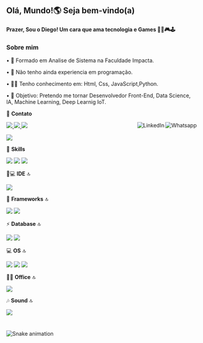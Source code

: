 ## Olá, Mundo!🌎 Seja bem-vindo(a)

#### Prazer, Sou o Diego! Um cara que ama tecnologia e Games 👨‍💻🎮🕹

### Sobre mim
• 🎒 Formado em Analise de Sistema na Faculdade Impacta.

• 💜 Não tenho ainda experiencia em programação.

• 👨‍💻 Tenho conhecimento em: Html, Css, JavaScript,Python.

• 🎯 Objetivo: Pretendo me tornar Desenvolvedor Front-End, Data Science, IA, Machine Learning, Deep Learnig IoT.

📱 **Contato**

<a href="https://www.facebook.com/diegohenriquesales/">
    <img src="https://img.shields.io/badge/Facebook-1877F2?style=for-the-badge&logo=facebook&logoColor=white">

<a href="https://https://www.instagram.com/diegoh.sales/">
    <img src="https://img.shields.io/badge/-Instagram-%23E4405F?style=for-the-badge&logo=instagram&logoColor=white">    

<a href="https://api.whatsapp.com/send?phone=55511972761484">
    <img src="https://img.shields.io/badge/-Whatsapp-4CA143?style=flat&labelColor=4CA143&logo=whatsapp&logoColor=white" title="Text me" align="right" alt="Whatsapp">

<a href="mailto:diegohenrique_sales@hotmail.com">
    <img src="https://img.shields.io/badge/Microsoft_Outlook-0078D4?style=for-the-badge&logo=microsoft-outlook&logoColor=white">

<a href="https://www.linkedin.com/in/diegohsales/">
    <img src="https://img.shields.io/badge/-LinkedIn-blue?style=flat&logo=Linkedin&logoColor=white" title="My Social Network" align="right" alt="LinkedIn">

  <a><img src="https://img.shields.io/badge/DiegoHSales%232449-6633cc?style=flat-square&logo=Discord&logoColor=white" /></a>

🚀 **Skills**

<img src="https://img.shields.io/badge/Python-3776AB?style=for-the-badge&logo=python&logoColor=white">
<img src="https://img.shields.io/badge/HTML5-E34F26?style=for-the-badge&logo=html5&logoColor=white"> 
<img src="https://img.shields.io/badge/JavaScript-F7DF1E?style=for-the-badge&logo=javascript&logoColor=black"> 

👨💻 **IDE** 🔝

<img src="https://img.shields.io/badge/Visual_Studio_Code-0078D4?style=for-the-badge&logo=visual%20studio%20code&logoColor=white">

🚀 **Frameworks** 🔝

<img src="https://img.shields.io/badge/Flask-000000?style=for-the-badge&logo=flask&logoColor=white"> 
<img src="https://img.shields.io/badge/React-20232A?style=for-the-badge&logo=react&logoColor=61DAFB">

⚡ **Database** 🔝

<img src="https://img.shields.io/badge/SQLite-07405E?style=for-the-badge&logo=sqlite&logoColor=white"> <img src="https://img.shields.io/badge/MySQL-00000F?style=for-the-badge&logo=mysql&logoColor=white"> 


💻 **OS** 🔝

<img src="https://img.shields.io/badge/Windows-0078D6?style=for-the-badge&logo=windows&logoColor=white"> <img src="https://img.shields.io/badge/Ubuntu-E95420?style=for-the-badge&logo=ubuntu&logoColor=whitehttps://img.shields.io/badge/Kali_Linux-557C94?style=for-the-badge&logo=kali-linux&logoColor=white"> <img src="https://img.shields.io/badge/Linux_Mint-87CF3E?style=for-the-badge&logo=linux-mint&logoColor=white">

👨‍💻 **Office** 🔝

<img src="https://img.shields.io/badge/Microsoft_Office-D83B01?style=for-the-badge&logo=microsoft-office&logoColor=white">

🎶 **Sound** 🔝

<a href="https://www.spotify.com/br/account/overview/#_=_">
<img src="https://img.shields.io/badge/Spotify-1ED760?&style=for-the-badge&logo=spotify&logoColor=white">
</a>

###

<br clear="both">

<img src="https://raw.githubusercontent.com/diegohsales/diegohsales/output/snake.svg" alt="Snake animation" />

###
